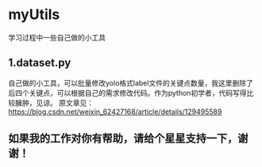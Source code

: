 # myUtils
学习过程中一些自己做的小工具
## 1.dataset.py
自己做的小工具，可以批量修改yolo格式label文件的关键点数量，我这里删除了后四个关键点，可以根据自己的需求修改代码。作为python初学者，代码写得比较臃肿，见谅。
原文章见：
https://blog.csdn.net/weixin_62427168/article/details/129495589

## 如果我的工作对你有帮助，请给个星星支持一下，谢谢！
